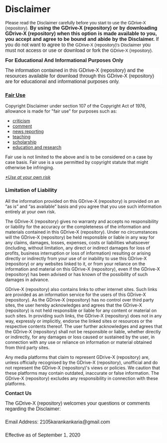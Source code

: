 <h1>Disclaimer</h1>

<p><span style="background-color: white;"><span style="font-family: Montserrat, sans-serif;"><span style="white-space: pre-wrap;">Please read the Disclaimer carefully before you start to use the GDrive-X (repository).</span></span></span><strong style="background-color: white; box-sizing: border-box; font-family: Montserrat, sans-serif; font-size: 16px; white-space: pre-wrap;"> By using the GDrive-X (repository) or by downloading GDrive-X (repository) when this option is made available to you, you accept and agree to be bound and abide by the Disclaimer. </strong><span style="background-color: white; font-family: Montserrat, sans-serif; font-size: 16px; white-space: pre-wrap;">If you do not want to agree to the </span><span style="background-color: white; font-family: Montserrat, sans-serif; white-space: pre-wrap;">GDrive-X (repository)'s Disclaimer</span><span style="background-color: white; font-family: Montserrat, sans-serif; font-size: 16px; white-space: pre-wrap;"> you must not access or use or download or fork the </span><span style="background-color: white; font-family: Montserrat, sans-serif; white-space: pre-wrap;">GDrive-X (repository)</span><span style="background-color: white; font-family: Montserrat, sans-serif; font-size: 16px; white-space: pre-wrap;">.</span></p>

<p><span style="background-color: white; font-family: Montserrat, sans-serif; font-size: 16px; white-space: pre-wrap;">​</span><strong style="background-color: white; box-sizing: border-box; font-family: Montserrat, sans-serif; font-size: 16px; white-space: pre-wrap;">For Educational And Informational Purposes Only &nbsp;</strong></p><p class="line-height-scale-3 font-scale-4 text-align-left" style="background-color: white; box-sizing: border-box; font-family: Roboto; font-size: 16px; line-height: 1.125; margin: 0px 0px 1.5em; min-height: 1em; white-space: pre-wrap;"><span style="box-sizing: border-box; font-family: Montserrat, sans-serif;">The information contained in this GDrive-X (repository) and the resources available for download through this GDrive-X (repository) are for educational and informational purposes only.</span></p>


<h3><u>Fair Use</u></h3>

<p>Copyright Disclaimer under section 107 of the Copyright Act of 1976, allowance is made for "fair use" for purposes such as:</p>

<ul>
   <li><u>criticism</u></li>
   
   <li><u>comment</u></li>
   
   <li><u>news reporting</u></li>
   
   <li><u>teaching</u></li>
   
   <li><u>scholarship</u></li>
   
   <li><u>education and research</u></li>
</ul>

<p>Fair use is not limited to the above and is to be considered on a case by case basis. Fair use is a use permitted by copyright statute that might otherwise be infringing.</p>

<u><i>*Use at your own risk</i></u>

<h3>Limitation of Liability</h3>

<p>All the information provided on this GDrive-X (repository) is provided on an “as is” and “as available” basis and you agree that you use such information entirely at your own risk.</p>

<p>The GDrive-X (repository) gives no warranty and accepts no responsibility or liability for the accuracy or the completeness of the information and materials contained in this GDrive-X (repository). Under no circumstances will the GDrive-X (repository) be held responsible or liable in any way for any claims, damages, losses, expenses, costs or liabilities whatsoever (including, without limitation, any direct or indirect damages for loss of profits, business interruption or loss of information) resulting or arising directly or indirectly from your use of or inability to use this GDrive-X (repository) or any websites linked to it, or from your reliance on the information and material on this GDrive-X (repository), even if the GDrive-X (repository) has been advised or has known of the possibility of such damages in advance.</p>

<p>GDrive-X (repository) also contains links to other internet sites. Such links are provided as an information service for the users of this GDrive-X (repository). As the GDrive-X (repository) has no control over third party sites, the user hereby acknowledges and agrees that the GDrive-X (repository) is not held responsible or liable for any content or material on such sites. In providing such links, the GDrive-X (repository) does not in any way, expressly or implicitly, endorse the linked sites or resources or the respective contents thereof. The user further acknowledges and agrees that the GDrive-X (repository) shall not be responsible or liable, whether directly or indirectly, for any damages or loss caused or sustained by the user, in connection with any use or reliance on information or material obtained from third party sites.</p>

<p>Any media platforms that claim to represent GDrive-X (repository) are, unless officially recognised by the GDrive-X (repository), unofficial and do not represent the GDrive-X (repository)'s views or policies. We caution that these platforms may contain outdated, inaccurate or false information. The GDrive-X (repository) excludes any responsibility in connection with these platforms.</p>

<p><strong style="background-color: white; box-sizing: border-box; font-family: Montserrat, sans-serif; font-size: 16px; white-space: pre-wrap;">Contact Us &nbsp;</strong></p><p class="line-height-scale-3 font-scale-4 text-align-left" style="background-color: white; box-sizing: border-box; font-family: Roboto; font-size: 16px; line-height: 1.125; margin: 0px 0px 1.5em; min-height: 1em; white-space: pre-wrap;"><span style="box-sizing: border-box; font-family: Montserrat, sans-serif;">The GDrive-X (repository) welcomes your questions or comments regarding the Disclaimer: &nbsp;</span></p><p class="line-height-scale-3 font-scale-4 text-align-left" style="background-color: white; box-sizing: border-box; font-family: Roboto; font-size: 16px; line-height: 1.125; margin: 0px 0px 1.5em; min-height: 1em; white-space: pre-wrap;"><span style="font-family: Montserrat, sans-serif;">Email Address: 2105karankankaria@gmail.com &nbsp;</span></p><p class="line-height-scale-3 font-scale-4 text-align-left" style="background-color: white; box-sizing: border-box; font-family: Roboto; font-size: 16px; line-height: 1.125; margin: 0px; min-height: 1em; white-space: pre-wrap;"><span style="box-sizing: border-box; font-family: Montserrat, sans-serif;">Effective as of September 1, 2020</span></p>
